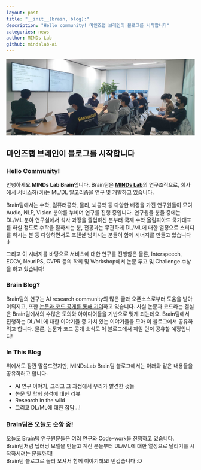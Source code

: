 ```yaml
---
layout: post
title: "__init__(brain, blog):"
description: "Hello community! 마인즈랩 브레인이 블로그를 시작합니다"
categories: news
author: MINDs Lab
github: mindslab-ai
---
```


![Brain Algorithm Session](/assets/2021-07-05-init-brain-blog/algo-session.jpg)
## 마인즈랩 브레인이 블로그를 시작합니다

### Hello Community!
안녕하세요 **MINDs Lab Brain**입니다. 
Brain팀은 [**MINDs Lab**](https://maum.ai)의 연구조직으로, 회사에서 서비스하(려)는 ML/DL 알고리즘을 연구 및 개발하고 있습니다.    

Brain팀에서는 수학, 컴퓨터공학, 물리, 뇌공학 등 다양한 배경을 가진 연구원들이 모여 Audio, NLP, Vision 분야를 누비며 연구를 진행 중입니다. 연구원들 분들 중에는 DL/ML 분야 연구실에서 석사 과정을 졸업하신 분부터 국제 수학 올림피아드 국가대표를 하실 정도로 수학을 잘하시는 분, 전공과는 무관하게 DL/ML에 대한 열정으로 스터디를 하시는 분 등 다양하면서도 포텐셜 넘치시는 분들이 함께 시너지를 만들고 있습니다 :)

그리고 이 시너지를 바탕으로 서비스에 대한 연구를 진행함은 물론, Interspeech, ECCV, NeurIPS, CVPR 등의 학회 및 Workshop에서 논문 투고 및 Challenge 수상을 하고 있습니다!

### Brain Blog?
Brain팀의 연구는 AI research community의 많은 글과 오픈소스로부터 도움을 받아 이뤄지고, 또한 [논문과 코드 공개를 통해 기여](/publication)하고 있습니다. 사실 논문과 코드라는 결실은 Brain팀에서의 수많은 토의와 아이디어들을 기반으로 맺게 되는데요. Brain팀에서 진행하는 DL/ML에 대한 이야기들 중 가치 있는 이야기들을 모아 이 블로그에서 공유하려고 합니다. 물론, 논문과 코드 공개 소식도 이 블로그에서 제일 먼저 공유할 예정입니다! 

### In This Blog
위에서도 잠깐 말씀드렸지만, MINDsLab Brain팀 블로그에서는 아래와 같은 내용들을 공유하려고 합니다. 
- AI 연구 이야기, 그리고 그 과정에서 우리가 발견한 것들
- 논문 및 학회 참석에 대한 리뷰
- Research in the wild
- 그리고 DL/ML에 대한 잡담...!

### Brain팀은 오늘도 순항 중!
오늘도 Brain팀 연구원분들은 여러 연구와 Code-work을 진행하고 있습니다.  
Brain팀처럼 딥러닝 모델을 만들고 계신 분들부터 DL/ML에 대한 열정으로 달리기를 시작하시려는 분들까지!   
Brain팀 블로그로 놀러 오셔서 함께 이야기해요! 반갑습니다 :D